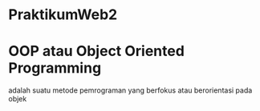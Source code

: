 # PraktikumWeb2

<h1>OOP atau Object Oriented Programming </h1> adalah suatu metode pemrograman yang berfokus atau berorientasi pada objek
